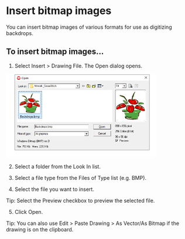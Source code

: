 # Insert bitmap images

You can insert bitmap images of various formats for use as digitizing backdrops.

## To insert bitmap images...

1. Select Insert > Drawing File. The Open dialog opens.

![OpenBackdrop.png](assets/OpenBackdrop.png)

2. Select a folder from the Look In list.

3. Select a file type from the Files of Type list (e.g. BMP).

4. Select the file you want to insert.

Tip: Select the Preview checkbox to preview the selected file.

5. Click Open.

Tip: You can also use Edit > Paste Drawing > As Vector/As Bitmap if the drawing is on the clipboard.
